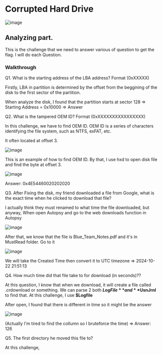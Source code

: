 # Corrupted Hard Drive

![image](https://github.com/user-attachments/assets/47162803-d1a3-4b61-a2cd-1a715d507989)

## Analyzing part.

This is the challenge that we need to answer various of question to get the flag. I will do each Question.

### Walkthrough

Q1. What is the starting address of the LBA address? Format (0xXXXXX)

Firstly, LBA in partition is determined by the offset from the beggining of the disk to the first sector of the partition.

When analyze the disk, I found that the partition starts at sector 128 => Starting Address = 0x10000 => Answer

Q2. What is the tampered OEM ID? Format (0xXXXXXXXXXXXXXXXX)

In this challenge, we have to find OEM ID. OEM ID is a series of characters identifying the file system, such as NTFS, exFAT, etc.

It often located at offset 3.

![image](https://github.com/user-attachments/assets/e10f19e2-55e7-41f5-ae75-c0d17c39a679)

This is an example of how to find OEM ID. By that, I use hxd to open disk file and find the byte at offset 3.

![image](https://github.com/user-attachments/assets/7b605c03-9aef-49d3-95cb-171e328d3930)

Answer: 0x4E54460020202020

Q3. After Fixing the disk, my friend downloaded a file from Google, what is the exact time when he clicked to download that file?

I actually think they must renamed to what time the file downloaded, but anyway, When open Autopsy and go to the web downloads function in Autopsy

![image](https://github.com/user-attachments/assets/8167defc-aab0-45cf-9417-a6a3ef81c4a1)

After that, we know that the file is Blue_Team_Notes.pdf and it's in MustRead folder. Go to it

![image](https://github.com/user-attachments/assets/dd71b458-aa3f-49a3-822c-8d4ab69d0297)

We will take the Created Time then convert it to UTC timezone => 2024-10-22 21:51:13

Q4.  How much time did that file take to for download (in seconds)??

At this question, I know that when we download, it will create a file called .crdownload or something. We can parse 2 both **$LogFile** and **$UsnJrnl** to find that. At this challenge, I use **$Logfile**

After open, I found that there is different in time so it might be the answer

![image](https://github.com/user-attachments/assets/722254d7-a5fb-4667-8dcb-041137cd73d0)

(Actually I'm tired to find the collumn so I bruteforce the time) => Answer: 126

Q5. The first directory he moved this file to?

At this challenge,







